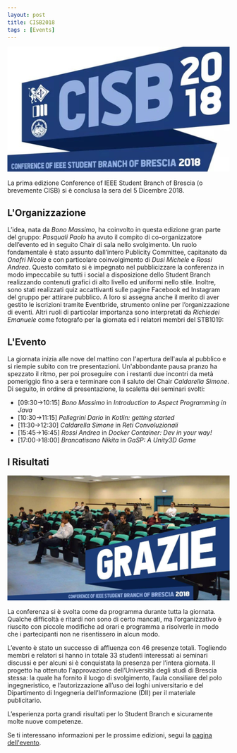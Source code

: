 ```yaml
---
layout: post
title: CISB2018
tags : [Events]
--- 
```


![Header](/images/header_cisb_2018.jpg)

La prima edizione Conference of IEEE Student Branch of Brescia (o brevemente CISB) si è conclusa la sera del 5 Dicembre 2018.

## L'Organizzazione

L’idea, nata da _Bono Massimo_, ha coinvolto in questa edizione gran parte del gruppo: _Pasquali Paolo_ ha avuto il compito di co-organizzatore dell’evento ed in seguito Chair di sala nello svolgimento.
Un ruolo fondamentale è stato assunto dall’intero Publicity Committee, capitanato da _Onofri Nicola_ e con particolare coinvolgimento di _Dusi Michele_ e _Rossi Andrea_. Questo comitato si è impegnato nel pubblicizzare la conferenza in modo impeccabile su tutti i social a disposizione dello Student Branch realizzando contenuti grafici di alto livello ed uniformi nello stile. Inoltre, sono stati realizzati quiz accattivanti sulle pagine Facebook ed Instagram del gruppo per attirare pubblico. A loro si assegna anche il merito di aver gestito le iscrizioni tramite Eventbride, strumento online per l’organizzazione di eventi.
Altri ruoli di particolar importanza sono interpretati da _Richiedei Emanuele_ come fotografo per la giornata ed i relatori membri del STB1019:

## L'Evento

La giornata inizia alle nove del mattino con l'apertura dell'aula al pubblico e si riempie subito con tre presentazioni. Un'abbondante pausa pranzo ha spezzato il ritmo, per poi proseguire con i restanti due incontri da metà pomeriggio fino a sera e terminare con il saluto del Chair _Caldarella Simone_.
Di seguito, in ordine di presentazione, la scaletta dei seminari svolti:

* [09:30->10:15] *Bono Massimo* in _Introduction to Aspect Programming in Java_
* [10:30->11:15] *Pellegrini Dario* in _Kotlin: getting started_
* [11:30->12:30] *Caldarella Simone* in _Reti Convoluzionali_
* [15:45->16:45] *Rossi Andrea* in _Docker Container: Dev in your way!_
* [17:00->18:00] *Brancatisano Nikita* in _GaSP: A Unity3D Game_

## I Risultati

![Image](/images/footer_cisb_2018.jpg)

La conferenza si è svolta come da programma durante tutta la giornata. Qualche difficoltà e ritardi non sono di certo mancati, ma l’organizzativo è riuscito con piccole modifiche ad orari e programma a risolverle in modo che i partecipanti non ne risentissero in alcun modo.

L’evento è stato un successo di affluenza con 46 presenze totali. Togliendo membri e relatori si hanno in totale 33 studenti interessati ai seminari discussi e per alcuni si è conquistata la presenza per l’intera giornata.
Il progetto ha ottenuto l'approvazione dell’Università degli studi di Brescia stessa: la quale ha fornito il luogo di svolgimento, l’aula consiliare del polo ingegneristico, e l’autorizzazione all’uso dei loghi universitario e del Dipartimento di Ingegneria dell’Informazione (DII) per il materiale publicitario.

L’esperienza porta grandi risultati per lo Student Branch e sicuramente molte nuove competenze.



Se ti interessano informazioni per le prossime edizioni, segui la [pagina dell'evento](/cisb.md).
